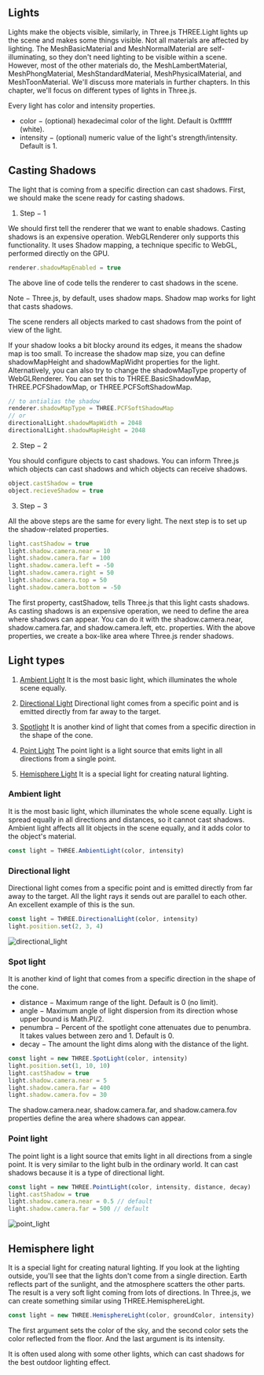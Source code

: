 ## Lights
Lights make the objects visible, similarly, in Three.js THREE.Light lights up the scene and makes some things visible. Not all materials are affected by lighting. The MeshBasicMaterial and MeshNormalMaterial are self-illuminating, so they don't need lighting to be visible within a scene. However, most of the other materials do, the MeshLambertMaterial, MeshPhongMaterial, MeshStandardMaterial, MeshPhysicalMaterial, and MeshToonMaterial. We'll discuss more materials in further chapters. In this chapter, we'll focus on different types of lights in Three.js.

Every light has color and intensity properties.

- color − (optional) hexadecimal color of the light. Default is 0xffffff (white).
- intensity − (optional) numeric value of the light's strength/intensity. Default is 1.

## Casting Shadows

The light that is coming from a specific direction can cast shadows. First, we should make the scene ready for casting shadows.
1. Step − 1

We should first tell the renderer that we want to enable shadows. Casting shadows is an expensive operation. WebGLRenderer only supports this functionality. It uses Shadow mapping, a technique specific to WebGL, performed directly on the GPU.
```js
renderer.shadowMapEnabled = true
```
The above line of code tells the renderer to cast shadows in the scene.

Note − Three.js, by default, uses shadow maps. Shadow map works for light that casts shadows.

The scene renders all objects marked to cast shadows from the point of view of the light.

If your shadow looks a bit blocky around its edges, it means the shadow map is too small. To increase the shadow map size, you can define shadowMapHeight and shadowMapWidht properties for the light. Alternatively, you can also try to change the shadowMapType property of WebGLRenderer. You can set this to THREE.BasicShadowMap, THREE.PCFShadowMap, or THREE.PCFSoftShadowMap.
```js
// to antialias the shadow
renderer.shadowMapType = THREE.PCFSoftShadowMap
// or
directionalLight.shadowMapWidth = 2048
directionalLight.shadowMapHeight = 2048
```

2. Step − 2

You should configure objects to cast shadows. You can inform Three.js which objects can cast shadows and which objects can receive shadows.
```js
object.castShadow = true
object.recieveShadow = true
```

3. Step − 3

All the above steps are the same for every light. The next step is to set up the shadow-related properties.
```js
light.castShadow = true
light.shadow.camera.near = 10
light.shadow.camera.far = 100
light.shadow.camera.left = -50
light.shadow.camera.right = 50
light.shadow.camera.top = 50
light.shadow.camera.bottom = -50
```
The first property, castShadow, tells Three.js that this light casts shadows. As casting shadows is an expensive operation, we need to define the area where shadows can appear. You can do it with the shadow.camera.near, shadow.camera.far, and shadow.camera.left, etc. properties. With the above properties, we create a box-like area where Three.js render shadows.

## Light types
1. [Ambient Light](#ambient-light)
It is the most basic light, which illuminates the whole scene equally.

2. [Directional Light](#directional-light)
Directional light comes from a specific point and is emitted directly from far away to the target.

3. [Spotlight](#spot-light)
It is another kind of light that comes from a specific direction in the shape of the cone.

4. [Point Light](#point-light)
The point light is a light source that emits light in all directions from a single point.

5. [Hemisphere Light](#hemisphere-light)
It is a special light for creating natural lighting. 

### Ambient light
It is the most basic light, which illuminates the whole scene equally. Light is spread equally in all directions and distances, so it cannot cast shadows. Ambient light affects all lit objects in the scene equally, and it adds color to the object's material.
```js
const light = THREE.AmbientLight(color, intensity)
```

### Directional light
Directional light comes from a specific point and is emitted directly from far away to the target. All the light rays it sends out are parallel to each other. An excellent example of this is the sun.
```js
const light = THREE.DirectionalLight(color, intensity)
light.position.set(2, 3, 4)
```

![directional_light](https://www.tutorialspoint.com/threejs/images/directional_light.png)

### Spot light
It is another kind of light that comes from a specific direction in the shape of the cone.

- distance − Maximum range of the light. Default is 0 (no limit).
- angle − Maximum angle of light dispersion from its direction whose upper bound is Math.PI/2.
- penumbra − Percent of the spotlight cone attenuates due to penumbra. It takes values between zero and 1. Default is 0.
- decay − The amount the light dims along with the distance of the light.

```js
const light = new THREE.SpotLight(color, intensity)
light.position.set(1, 10, 10)
light.castShadow = true
light.shadow.camera.near = 5
light.shadow.camera.far = 400
light.shadow.camera.fov = 30
```
The shadow.camera.near, shadow.camera.far, and shadow.camera.fov properties define the area where shadows can appear.

### Point light
The point light is a light source that emits light in all directions from a single point. It is very similar to the light bulb in the ordinary world. It can cast shadows because it is a type of directional light.
```js
const light = new THREE.PointLight(color, intensity, distance, decay)
light.castShadow = true
light.shadow.camera.near = 0.5 // default
light.shadow.camera.far = 500 // default
```

![point_light](https://www.tutorialspoint.com/threejs/images/point_light.png)

## Hemisphere light
It is a special light for creating natural lighting. If you look at the lighting outside, you'll see that the lights don't come from a single direction. Earth reflects part of the sunlight, and the atmosphere scatters the other parts. The result is a very soft light coming from lots of directions. In Three.js, we can create something similar using THREE.HemisphereLight.
```js
const light = new THREE.HemisphereLight(color, groundColor, intensity)
```
The first argument sets the color of the sky, and the second color sets the color reflected from the floor. And the last argument is its intensity.

It is often used along with some other lights, which can cast shadows for the best outdoor lighting effect.